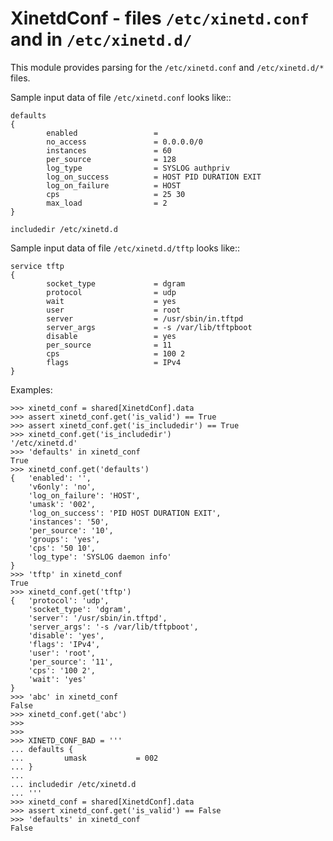 XinetdConf - files ``/etc/xinetd.conf`` and in ``/etc/xinetd.d/``
=================================================================

This module provides parsing for the ``/etc/xinetd.conf`` and
``/etc/xinetd.d/*`` files.

Sample input data of file ``/etc/xinetd.conf`` looks like::

    defaults
    {
            enabled                 =
            no_access               = 0.0.0.0/0
            instances               = 60
            per_source              = 128
            log_type                = SYSLOG authpriv
            log_on_success          = HOST PID DURATION EXIT
            log_on_failure          = HOST
            cps                     = 25 30
            max_load                = 2
    }

    includedir /etc/xinetd.d

Sample input data of file ``/etc/xinetd.d/tftp`` looks like::

    service tftp
    {
            socket_type             = dgram
            protocol                = udp
            wait                    = yes
            user                    = root
            server                  = /usr/sbin/in.tftpd
            server_args             = -s /var/lib/tftpboot
            disable                 = yes
            per_source              = 11
            cps                     = 100 2
            flags                   = IPv4
    }

Examples:

    >>> xinetd_conf = shared[XinetdConf].data
    >>> assert xinetd_conf.get('is_valid') == True
    >>> assert xinetd_conf.get('is_includedir') == True
    >>> xinetd_conf.get('is_includedir')
    '/etc/xinetd.d'
    >>> 'defaults' in xinetd_conf
    True
    >>> xinetd_conf.get('defaults')
    {   'enabled': '',
        'v6only': 'no',
        'log_on_failure': 'HOST',
        'umask': '002',
        'log_on_success': 'PID HOST DURATION EXIT',
        'instances': '50',
        'per_source': '10',
        'groups': 'yes',
        'cps': '50 10',
        'log_type': 'SYSLOG daemon info'
    }
    >>> 'tftp' in xinetd_conf
    True
    >>> xinetd_conf.get('tftp')
    {   'protocol': 'udp',
        'socket_type': 'dgram',
        'server': '/usr/sbin/in.tftpd',
        'server_args': '-s /var/lib/tftpboot',
        'disable': 'yes',
        'flags': 'IPv4',
        'user': 'root',
        'per_source': '11',
        'cps': '100 2',
        'wait': 'yes'
    }
    >>> 'abc' in xinetd_conf
    False
    >>> xinetd_conf.get('abc')
    >>>
    >>>
    >>> XINETD_CONF_BAD = '''
    ... defaults {
    ...         umask           = 002
    ... }
    ...
    ... includedir /etc/xinetd.d
    ... '''
    >>> xinetd_conf = shared[XinetdConf].data
    >>> assert xinetd_conf.get('is_valid') == False
    >>> 'defaults' in xinetd_conf
    False